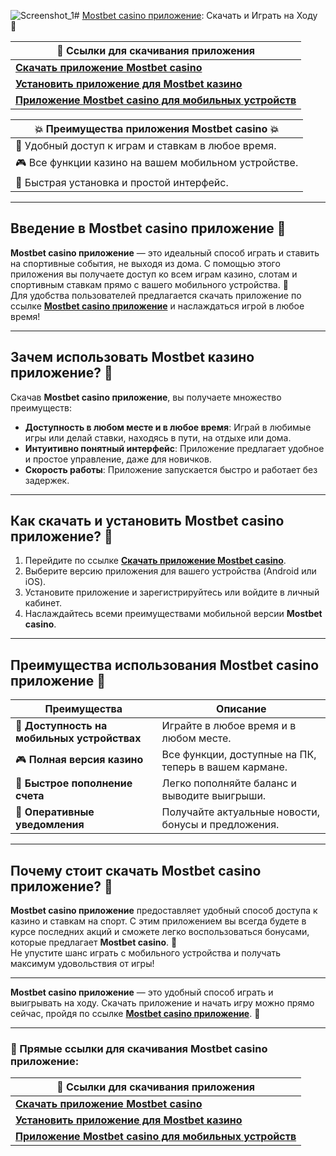 ![Screenshot_1](https://github.com/user-attachments/assets/db6e1621-6bbd-4ad2-9823-fb81827061dc)# [Mostbet casino приложение](https://ktbtis024ifqfn0mst.com/beQs): Скачать и Играть на Ходу 📱

| 🔗 **Ссылки для скачивания приложения**                                      |
|---------------------------------------------------------------------------|
| [**Скачать приложение Mostbet casino**](https://ktbtis024ifqfn0mst.com/beQs) |
| [**Установить приложение для Mostbet казино**](https://ktbtis024ifqfn0mst.com/beQs) |
| [**Приложение Mostbet casino для мобильных устройств**](https://ktbtis024ifqfn0mst.com/beQs) |

| 💥 **Преимущества приложения Mostbet casino** 💥 |
|--------------------------------------------------|
| 🚀 Удобный доступ к играм и ставкам в любое время. |
| 🎮 Все функции казино на вашем мобильном устройстве. |
| 📱 Быстрая установка и простой интерфейс. |


---

## Введение в **Mostbet casino приложение** 📲

**Mostbet casino приложение** — это идеальный способ играть и ставить на спортивные события, не выходя из дома. С помощью этого приложения вы получаете доступ ко всем играм казино, слотам и спортивным ставкам прямо с вашего мобильного устройства. 📱  
Для удобства пользователей предлагается скачать приложение по ссылке [**Mostbet casino приложение**](https://ktbtis024ifqfn0mst.com/beQs) и наслаждаться игрой в любое время!

---

## Зачем использовать **Mostbet казино приложение**? 🤔

Скачав **Mostbet casino приложение**, вы получаете множество преимуществ:

- **Доступность в любом месте и в любое время**: Играй в любимые игры или делай ставки, находясь в пути, на отдыхе или дома.
- **Интуитивно понятный интерфейс**: Приложение предлагает удобное и простое управление, даже для новичков.
- **Скорость работы**: Приложение запускается быстро и работает без задержек.

---

## Как скачать и установить **Mostbet casino приложение**? 🚀

1. Перейдите по ссылке [**Скачать приложение Mostbet casino**](https://ktbtis024ifqfn0mst.com/beQs).
2. Выберите версию приложения для вашего устройства (Android или iOS).
3. Установите приложение и зарегистрируйтесь или войдите в личный кабинет.
4. Наслаждайтесь всеми преимуществами мобильной версии **Mostbet casino**.

---

## Преимущества использования **Mostbet casino приложение** 🎯

| **Преимущества**                | **Описание**                                       |
|----------------------------------|---------------------------------------------------|
| 📲 **Доступность на мобильных устройствах** | Играйте в любое время и в любом месте.              |
| 🎮 **Полная версия казино**     | Все функции, доступные на ПК, теперь в вашем кармане. |
| 🏅 **Быстрое пополнение счета** | Легко пополняйте баланс и выводите выигрыши.        |
| 🚀 **Оперативные уведомления**  | Получайте актуальные новости, бонусы и предложения. |

---

## Почему стоит скачать **Mostbet casino приложение**? 🎉

**Mostbet casino приложение** предоставляет удобный способ доступа к казино и ставкам на спорт. С этим приложением вы всегда будете в курсе последних акций и сможете легко воспользоваться бонусами, которые предлагает **Mostbet casino**. 📲  
Не упустите шанс играть с мобильного устройства и получать максимум удовольствия от игры!

---

**Mostbet casino приложение** — это удобный способ играть и выигрывать на ходу. Скачать приложение и начать игру можно прямо сейчас, пройдя по ссылке [**Mostbet casino приложение**](https://ktbtis024ifqfn0mst.com/beQs). 🎰

---

### 🔗 Прямые ссылки для скачивания **Mostbet casino приложение**:  
| 🔗 **Ссылки для скачивания приложения**                                      |
|---------------------------------------------------------------------------|
| [**Скачать приложение Mostbet casino**](https://ktbtis024ifqfn0mst.com/beQs) |
| [**Установить приложение для Mostbet казино**](https://ktbtis024ifqfn0mst.com/beQs) |
| [**Приложение Mostbet casino для мобильных устройств**](https://ktbtis024ifqfn0mst.com/beQs) |
